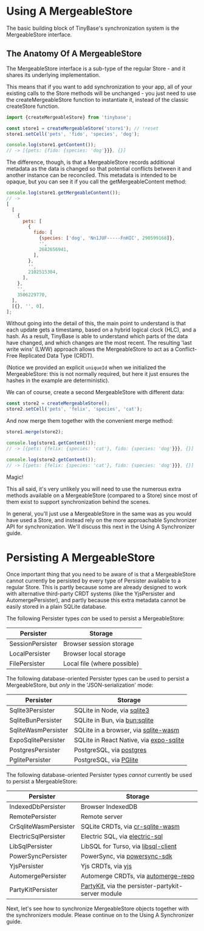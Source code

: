 # Using A MergeableStore

The basic building block of TinyBase's synchronization system is the
MergeableStore interface.

## The Anatomy Of A MergeableStore

The MergeableStore interface is a sub-type of the regular Store - and it shares
its underlying implementation.

This means that if you want to add synchronization to your app, all of your
existing calls to the Store methods will be unchanged - you just need to use the
createMergeableStore function to instantiate it, instead of the classic
createStore function.

```js
import {createMergeableStore} from 'tinybase';

const store1 = createMergeableStore('store1'); // !reset
store1.setCell('pets', 'fido', 'species', 'dog');

console.log(store1.getContent());
// -> [{pets: {fido: {species: 'dog'}}}, {}]
```

The difference, though, is that a MergeableStore records additional metadata as
the data is changed so that potential conflicts between it and another instance
can be reconciled. This metadata is intended to be opaque, but you can see it if
you call the getMergeableContent method:

```js
console.log(store1.getMergeableContent());
// ->
[
  [
    {
      pets: [
        {
          fido: [
            {species: ['dog', 'Nn1JUF-----FnHIC', 290599168]},
            '',
            2682656941,
          ],
        },
        '',
        2102515304,
      ],
    },
    '',
    3506229770,
  ],
  [{}, '', 0],
];
```

Without going into the detail of this, the main point to understand is that each
update gets a timestamp, based on a hybrid logical clock (HLC), and a hash. As a
result, TinyBase is able to understand which parts of the data have changed, and
which changes are the most recent. The resulting 'last write wins' (LWW)
approach allows the MergeableStore to act as a Conflict-Free Replicated Data
Type (CRDT).

(Notice we provided an explicit `uniqueId` when we initialized the
MergeableStore: this is not normally required, but here it just ensures the
hashes in the example are deterministic).

We can of course, create a second MergeableStore with different data:

```js
const store2 = createMergeableStore();
store2.setCell('pets', 'felix', 'species', 'cat');
```

And now merge them together with the convenient merge method:

```js
store1.merge(store2);

console.log(store1.getContent());
// -> [{pets: {felix: {species: 'cat'}, fido: {species: 'dog'}}}, {}]

console.log(store2.getContent());
// -> [{pets: {felix: {species: 'cat'}, fido: {species: 'dog'}}}, {}]
```

Magic!

This all said, it's very unlikely you will need to use the numerous extra
methods available on a MergeableStore (compared to a Store) since most of them
exist to support synchronization behind the scenes.

In general, you'll just use a MergeableStore in the same was as you would have
used a Store, and instead rely on the more approachable Synchronizer API for
synchronization. We'll discuss this next in the Using A Synchronizer guide.

# Persisting A MergeableStore

Once important thing that you need to be aware of is that a MergeableStore
cannot currently be persisted by every type of Persister available to a regular
Store. This is partly because some are already designed to work with alternative
third-party CRDT systems (like the YjsPersister and AutomergePersister), and
partly because this extra metadata cannot be easily stored in a plain SQLite
database.

The following Persister types _can_ be used to persist a MergeableStore:

| Persister        | Storage                     |
| ---------------- | --------------------------- |
| SessionPersister | Browser session storage     |
| LocalPersister   | Browser local storage       |
| FilePersister    | Local file (where possible) |

The following database-oriented Persister types can be used to persist a
MergeableStore, but _only_ in the 'JSON-serialization' mode:

| Persister           | Storage                                                                                                |
| ------------------- | ------------------------------------------------------------------------------------------------------ |
| Sqlite3Persister    | SQLite in Node, via [sqlite3](https://github.com/TryGhost/node-sqlite3)                                |
| SqliteBunPersister  | SQLite in Bun, via [bun:sqlite](https://bun.sh/docs/api/sqlite)                                        |
| SqliteWasmPersister | SQLite in a browser, via [sqlite-wasm](https://github.com/tomayac/sqlite-wasm)                         |
| ExpoSqlitePersister | SQLite in React Native, via [expo-sqlite](https://github.com/expo/expo/tree/main/packages/expo-sqlite) |
| PostgresPersister   | PostgreSQL, via [postgres](https://github.com/porsager/postgres)                                       |
| PglitePersister     | PostgreSQL, via [PGlite](https://github.com/electric-sql/pglite)                                       |

The following database-oriented Persister types _cannot_ currently be used to
persist a MergeableStore:

| Persister             | Storage                                                                                  |
| --------------------- | ---------------------------------------------------------------------------------------- |
| IndexedDbPersister    | Browser IndexedDB                                                                        |
| RemotePersister       | Remote server                                                                            |
| CrSqliteWasmPersister | SQLite CRDTs, via [cr-sqlite-wasm](https://github.com/vlcn-io/cr-sqlite)                 |
| ElectricSqlPersister  | Electric SQL, via [electric-sql](https://github.com/electric-sql/electric)               |
| LibSqlPersister       | LibSQL for Turso, via [libsql-client](https://github.com/tursodatabase/libsql-client-ts) |
| PowerSyncPersister    | PowerSync, via [powersync-sdk](https://github.com/powersync-ja/powersync-js)             |
| YjsPersister          | Yjs CRDTs, via [yjs](https://github.com/yjs/yjs)                                         |
| AutomergePersister    | Automerge CRDTs, via [automerge-repo](https://github.com/automerge/automerge-repo)       |
| PartyKitPersister     | [PartyKit](https://www.partykit.io/), via the persister-partykit-server module           |

Next, let's see how to synchronize MergeableStore objects together with the
synchronizers module. Please continue on to the Using A Synchronizer guide.

